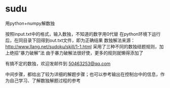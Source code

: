 # sudu
用python+numpy解数独

按照input.txt中的格式，输入数独，不知道的数字用0代替
在python环境下运行后，在同目录下回得到out.txt文件，即为正确结果
数独解法来源： http://www.llang.net/sudoku/skill/1-1.html 
采用了三种不同的数独结题规则，加上绝招“暴力破解”法
由于暴力破解法很好使，更多的规则就懒得添加了

有搞不定的数独，欢迎发邮件到 50463253@qq.com 

中间步骤，都给出了较为详细的解题步骤；也可以参考输出在控制台中的信息，作为自己学习、了解数独解题过程的参考
